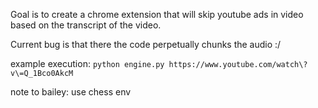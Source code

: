 Goal is to create a chrome extension that will skip youtube ads in video based on the transcript of the video.

Current bug is that there the code perpetually chunks the audio :/ 

example execution:
```python engine.py https://www.youtube.com/watch\?v\=Q_1Bco0AkcM```

note to bailey: use chess env